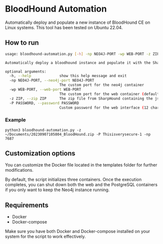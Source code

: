 # BloodHound Automation

Automatically deploy and populate a new instance of BloodHound CE on Linux systems. This tool has been tested on Ubuntu 22.04.

## How to run

```bash
usage: bloodhound-automation.py [-h] -np NEO4J-PORT -wp WEB-PORT -z ZIP [-P PASSWORD]

Automatically deploy a bloodhound instance and populate it with the SharpHound data.

optional arguments:
  -h, --help             show this help message and exit
  -np NEO4J-PORT, --neo4j-port NEO4J-PORT
                         The custom port for the neo4j container
  -wp WEB-PORT, --web-port WEB-PORT
                         The custom port for the web container (default: 8080)
  -z ZIP, --zip ZIP      The zip file from SharpHound containing the json extracts
  -P PASSWORD, --password PASSWORD
                         Custom password for the web interface (12 chars min. & must include lowercase, uppercase, digit, and special characters)
```

### Example

```
python3 bloodhound-automation.py -z ~/Documents/20230907105804_BloodHound.zip -P Thisisverysecure-1 -np 7687
```

## Customization options

You can customize the Docker file located in the templates folder for further modifications.

By default, the script initializes three containers. Once the execution completes, you can shut down both the web and the PostgreSQL containers if you only want to keep the Neo4j instance running.

## Requirements
- Docker
- Docker-compose

Make sure you have both Docker and Docker-compose installed on your system for the script to work effectively.



